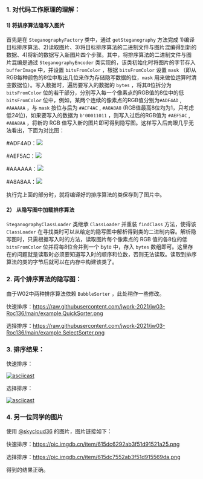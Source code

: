 ### 1. 对代码工作原理的理解：

#### 1) 将排序算法隐写入图片

首先是在 `SteganographyFactory` 类中，通过 `getSteganography` 方法完成 1)编译目标排序算法、2)读取图片、3)将目标排序算法的二进制文件与图片混编得到新的数据、4)将新的数据写入新图片四个步骤。其中，将排序算法的二进制文件与图片混编是通过 `SteganographyEncoder` 类实现的，该类初始化时将图片的字节存入 `bufferImage` 中，并设置 `bitsFromColor` ，根据 `bitsFromColor` 设置 `mask` （即从RGB每种颜色的8位中取出几位来作为存储隐写数据的位，`mask` 用来做位运算时清空数据位）。写入数据时，遍历要写入的数据的 `bytes` ，将其8位拆分为 `bitsFromColor` 位的若干部分，分别写入每一个像素点的RGB值的8位中的低 `bitsFromColor` 位中，例如，某两个连续的像素点的RGB值分别为`#ADF4AD` , `#AAAAAA` ，与 `mask` 按位与后为 `#ACF4AC` , `#A8A8A8` (RGB值最高8位均为1，只考虑低24位)，如果要写入的数据为 `b'00011011` ，则写入过后的RGB值为 `#AEF5AC` , `#A8A8AA` ，将新的 RGB 值写入新的图片即可得到隐写图。这样写入后肉眼几乎无法看出，下面为对比图：

#ADF4AD：![](https://raw.githubusercontent.com/jwork-2021/jw03-Roc136/main/S191220112/resources/ADF4AD.png) 

#AEF5AC：![](https://raw.githubusercontent.com/jwork-2021/jw03-Roc136/main/S191220112/resources/AEF5AC.png) 

#AAAAAA：![](https://raw.githubusercontent.com/jwork-2021/jw03-Roc136/main/S191220112/resources/AAAAAA.png) 

#A8A8AA：![](https://raw.githubusercontent.com/jwork-2021/jw03-Roc136/main/S191220112/resources/A8A8AA.png) 

执行完上面的部分时，就将编译好的排序算法的类保存到了图片中。

#### 2） 从隐写图中加载排序算法

`SteganographyClassLoader` 类继承 `ClassLoader` 并重装 `findClass` 方法，使得该 `ClassLoader` 在寻找类时可以从给定的隐写图中解析得到类的二进制内容。解析隐写图时，只需根据写入时的方法，读取图片每个像素点的 RGB 值的各8位的低 `bitsFromColor` 位并将每8位合并到一个 byte 中，存入 `bytes` 数组即可。这里存在的问题就是读取时必须要知道写入时的顺序和位数，否则无法读取。读取到排序算法的类的字节后就可以在内存中构建该类了。

### 2. 两个排序算法的隐写图：

由于W02中两种排序算法依赖 `BubbleSorter` ，此处稍作一些修改。

快速排序：https://raw.githubusercontent.com/jwork-2021/jw03-Roc136/main/example.QuickSorter.png

选择排序：https://raw.githubusercontent.com/jwork-2021/jw03-Roc136/main/example.SelectSorter.png

### 3. 排序结果：

快速排序：

[![asciicast](https://asciinema.org/a/440329.svg)](https://asciinema.org/a/440329)

选择排序：

[![asciicast](https://asciinema.org/a/UxQJ9oWF2hBZidm2rcFSKTqLG.svg)](https://asciinema.org/a/UxQJ9oWF2hBZidm2rcFSKTqLG)

### 4. 另一位同学的图片

使用 [@skycloud36](https://github.com/skycloud36) 的图片，图片链接如下：

快速排序：https://pic.imgdb.cn/item/615dc6292ab3f51d91521a25.png

选择排序：https://pic.imgdb.cn/item/615dc7552ab3f51d915569da.png

得到的结果正确。